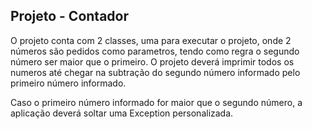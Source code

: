 ## Projeto - Contador
O projeto conta com 2 classes, uma para executar o projeto, onde 2 números são pedidos como parametros, tendo como regra o segundo número ser maior que o primeiro.
O projeto deverá imprimir todos os numeros até chegar na subtração do segundo número informado pelo primeiro número informado.

Caso o primeiro número informado for maior que o segundo número, a aplicação deverá soltar uma Exception personalizada.